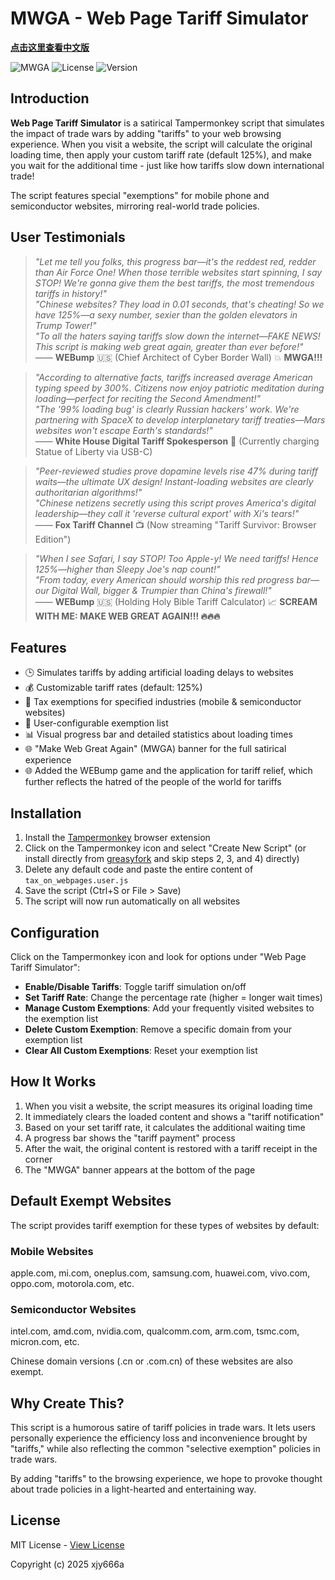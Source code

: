 # MWGA - Web Page Tariff Simulator

**[点击这里查看中文版](README_CN.md)**

![MWGA](https://img.shields.io/badge/MWGA-Make%20Web%20Great%20Again-red)
![License](https://img.shields.io/github/license/xjy666a/web-tariff-simulator)
![Version](https://img.shields.io/badge/version-0.1-blue)

## Introduction

**Web Page Tariff Simulator** is a satirical Tampermonkey script that simulates the impact of trade wars by adding "tariffs" to your web browsing experience. When you visit a website, the script will calculate the original loading time, then apply your custom tariff rate (default 125%), and make you wait for the additional time - just like how tariffs slow down international trade!

The script features special "exemptions" for mobile phone and semiconductor websites, mirroring real-world trade policies.

## User Testimonials

> _"Let me tell you folks, this progress bar—it's the reddest red, redder than Air Force One! When those terrible websites start spinning, I say STOP! We're gonna give them the best tariffs, the most tremendous tariffs in history!"_  
> _"Chinese websites? They load in 0.01 seconds, that's cheating! So we have 125%—a sexy number, sexier than the golden elevators in Trump Tower!"_  
> _"To all the haters saying tariffs slow down the internet—FAKE NEWS! This script is making web great again, greater than ever before!"_  
> —— **WEBump** 🇺🇸 (Chief Architect of Cyber Border Wall) 💥 **MWGA!!!**

> _"According to alternative facts, tariffs increased average American typing speed by 300%. Citizens now enjoy patriotic meditation during loading—perfect for reciting the Second Amendment!"_  
> _"The '99% loading bug' is clearly Russian hackers' work. We're partnering with SpaceX to develop interplanetary tariff treaties—Mars websites won't escape Earth's standards!"_  
> —— **White House Digital Tariff Spokesperson** 🦅 (Currently charging Statue of Liberty via USB-C)

> _"Peer-reviewed studies prove dopamine levels rise 47% during tariff waits—the ultimate UX design! Instant-loading websites are clearly authoritarian algorithms!"_  
> _"Chinese netizens secretly using this script proves America's digital leadership—they call it 'reverse cultural export' with Xi's tears!"_  
> —— **Fox Tariff Channel** 📺 (Now streaming "Tariff Survivor: Browser Edition")

> _"When I see Safari, I say STOP! Too Apple-y! We need tariffs! Hence 125%—higher than Sleepy Joe's nap count!"_  
> _"From today, every American should worship this red progress bar—our Digital Wall, bigger & Trumpier than China's firewall!"_  
> —— **WEBump** 🇺🇸 (Holding Holy Bible Tariff Calculator) 📈 **SCREAM WITH ME: MAKE WEB GREAT AGAIN!!! 🔥🔥🔥**

## Features

- 🕒 Simulates tariffs by adding artificial loading delays to websites
- 💰 Customizable tariff rates (default: 125%)
- 🚫 Tax exemptions for specified industries (mobile & semiconductor websites)
- 🔧 User-configurable exemption list
- 📊 Visual progress bar and detailed statistics about loading times
- 🌐 "Make Web Great Again" (MWGA) banner for the full satirical experience
- 🌐 Added the WEBump game and the application for tariff relief, which further reflects the hatred of the people of the world for tariffs

## Installation

1. Install the [Tampermonkey](https://www.tampermonkey.net/) browser extension
2. Click on the Tampermonkey icon and select "Create New Script" (or install directly from [greasyfork](https://greasyfork.org/zh-CN/scripts/533376-%E7%BD%91%E9%A1%B5%E8%AE%BF%E9%97%AE%E5%8A%A0%E7%A8%8E%E6%A8%A1%E6%8B%9F%E5%99%A8) and skip steps 2, 3, and 4) directly)
3. Delete any default code and paste the entire content of `tax_on_webpages.user.js`
4. Save the script (Ctrl+S or File > Save)
5. The script will now run automatically on all websites

## Configuration

Click on the Tampermonkey icon and look for options under "Web Page Tariff Simulator":

- **Enable/Disable Tariffs**: Toggle tariff simulation on/off
- **Set Tariff Rate**: Change the percentage rate (higher = longer wait times)
- **Manage Custom Exemptions**: Add your frequently visited websites to the exemption list
- **Delete Custom Exemption**: Remove a specific domain from your exemption list
- **Clear All Custom Exemptions**: Reset your exemption list

## How It Works

1. When you visit a website, the script measures its original loading time
2. It immediately clears the loaded content and shows a "tariff notification"
3. Based on your set tariff rate, it calculates the additional waiting time
4. A progress bar shows the "tariff payment" process
5. After the wait, the original content is restored with a tariff receipt in the corner
6. The "MWGA" banner appears at the bottom of the page

## Default Exempt Websites

The script provides tariff exemption for these types of websites by default:

### Mobile Websites
apple.com, mi.com, oneplus.com, samsung.com, huawei.com, vivo.com, oppo.com, motorola.com, etc.

### Semiconductor Websites
intel.com, amd.com, nvidia.com, qualcomm.com, arm.com, tsmc.com, micron.com, etc.

Chinese domain versions (.cn or .com.cn) of these websites are also exempt.

## Why Create This?

This script is a humorous satire of tariff policies in trade wars. It lets users personally experience the efficiency loss and inconvenience brought by "tariffs," while also reflecting the common "selective exemption" policies in trade wars.

By adding "tariffs" to the browsing experience, we hope to provoke thought about trade policies in a light-hearted and entertaining way.

## License

MIT License - [View License](LICENSE)

Copyright (c) 2025 xjy666a

